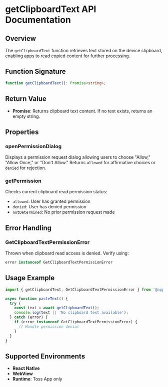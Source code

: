 # getClipboardText API Documentation

## Overview
The `getClipboardText` function retrieves text stored on the device clipboard, enabling apps to read copied content for further processing.

## Function Signature

```typescript
function getClipboardText(): Promise<string>;
```

## Return Value
- **Promise<string>**: Returns clipboard text content. If no text exists, returns an empty string.

## Properties

### openPermissionDialog
Displays a permission request dialog allowing users to choose "Allow," "Allow Once," or "Don't Allow." Returns `allowed` for affirmative choices or `denied` for rejection.

### getPermission
Checks current clipboard read permission status:
- `allowed`: User has granted permission
- `denied`: User has denied permission
- `notDetermined`: No prior permission request made

## Error Handling

### GetClipboardTextPermissionError
Thrown when clipboard read access is denied. Verify using:
```typescript
error instanceof GetClipboardTextPermissionError
```

## Usage Example

```typescript
import { getClipboardText, GetClipboardTextPermissionError } from '@apps-in-toss/framework';

async function pasteText() {
  try {
    const text = await getClipboardText();
    console.log(text || 'No clipboard text available');
  } catch (error) {
    if (error instanceof GetClipboardTextPermissionError) {
      // Handle permission denial
    }
  }
}
```

## Supported Environments
- **React Native**
- **WebView**
- **Runtime**: Toss App only
